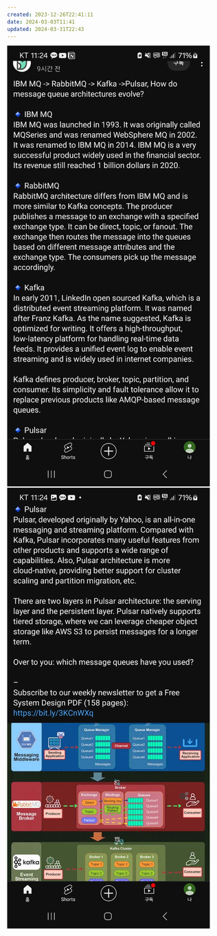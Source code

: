 ```yaml
---
created: 2023-12-26T22:41:11
date: 2024-03-03T11:41
updated: 2024-03-31T22:43
---
```

![Pasted image 20231226224115](real-resource-image/Pasted%20image%2020231226224115.png)
![Pasted image 20231226224123](real-resource-image/Pasted%20image%2020231226224123.png)